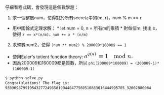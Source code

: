 仔細看程式碼，會發現這是個數學題：
 1. 求一個整數num，使得對於所有secretz中的(m, r)，num % m == r
   * 用中國餘式定理求解：
    * let num = 0, n = 所有m的乘積
    * 對每個m, 找出 x，使得 ```r == x*(n/m)，num += x * (n/m)```
 2. 求整數num2，使得 ```(num ** num2) % 200009*160009 == 1```
   * 使用Euler's totient function theory:  <img src="euler's theory.png">
   * 因為200009和160009都是質數，所以 ```phi(200009*160009) = (200009-1)*(160009-1)```

```
$ python solve.py
Congratulations! The flag is: 930969879919543277249858199448477560510863616444995705_32002880064
```
